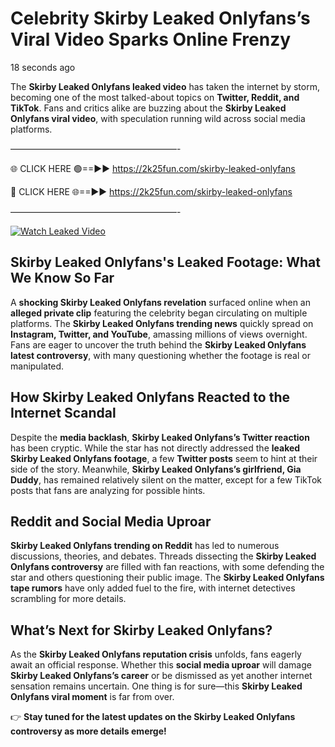 # Celebrity Skirby Leaked Onlyfans’s Viral Video Sparks Online Frenzy

18 seconds ago

The **Skirby Leaked Onlyfans leaked video** has taken the internet by storm, becoming one of the most talked-about topics on **Twitter, Reddit, and TikTok**. Fans and critics alike are buzzing about the **Skirby Leaked Onlyfans viral video**, with speculation running wild across social media platforms.

———————————————————-

🌐 CLICK HERE 🟢==►► https://2k25fun.com/skirby-leaked-onlyfans

🔴 CLICK HERE 🌐==►► https://2k25fun.com/skirby-leaked-onlyfans

———————————————————-

[![Watch Leaked Video](https://miro.medium.com/v2/resize:fit:828/format:webp/1*cilzJN44JGOrTw9NJCrNHA.gif "Watch Leaked Video")](https://2k25fun.com/skirby-leaked-onlyfans)

## **Skirby Leaked Onlyfans's Leaked Footage: What We Know So Far**  
A **shocking Skirby Leaked Onlyfans revelation** surfaced online when an **alleged private clip** featuring the celebrity began circulating on multiple platforms. The **Skirby Leaked Onlyfans trending news** quickly spread on **Instagram, Twitter, and YouTube**, amassing millions of views overnight. Fans are eager to uncover the truth behind the **Skirby Leaked Onlyfans latest controversy**, with many questioning whether the footage is real or manipulated.  

## **How Skirby Leaked Onlyfans Reacted to the Internet Scandal**  
Despite the **media backlash**, **Skirby Leaked Onlyfans’s Twitter reaction** has been cryptic. While the star has not directly addressed the **leaked Skirby Leaked Onlyfans footage**, a few **Twitter posts** seem to hint at their side of the story. Meanwhile, **Skirby Leaked Onlyfans’s girlfriend, Gia Duddy**, has remained relatively silent on the matter, except for a few TikTok posts that fans are analyzing for possible hints.  

## **Reddit and Social Media Uproar**  
**Skirby Leaked Onlyfans trending on Reddit** has led to numerous discussions, theories, and debates. Threads dissecting the **Skirby Leaked Onlyfans controversy** are filled with fan reactions, with some defending the star and others questioning their public image. The **Skirby Leaked Onlyfans tape rumors** have only added fuel to the fire, with internet detectives scrambling for more details.  

## **What’s Next for Skirby Leaked Onlyfans?**  
As the **Skirby Leaked Onlyfans reputation crisis** unfolds, fans eagerly await an official response. Whether this **social media uproar** will damage **Skirby Leaked Onlyfans’s career** or be dismissed as yet another internet sensation remains uncertain. One thing is for sure—this **Skirby Leaked Onlyfans viral moment** is far from over.  

👉 **Stay tuned for the latest updates on the Skirby Leaked Onlyfans controversy as more details emerge!**  